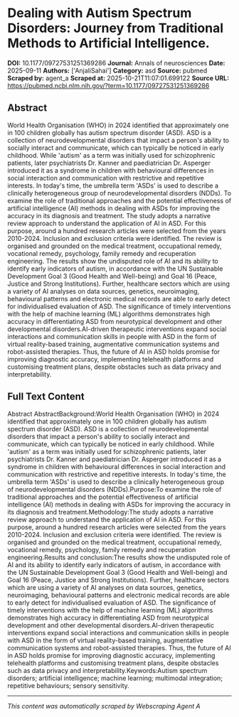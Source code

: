 # Dealing with Autism Spectrum Disorders: Journey from Traditional Methods to Artificial Intelligence.

**DOI:** 10.1177/09727531251369286
**Journal:** Annals of neurosciences
**Date:** 2025-09-11
**Authors:** ['AnjaliSahai']
**Category:** asd
**Source:** pubmed
**Scraped by:** agent_a
**Scraped at:** 2025-10-21T11:07:01.699122
**Source URL:** https://pubmed.ncbi.nlm.nih.gov/?term=10.1177/09727531251369286

## Abstract

World Health Organisation (WHO) in 2024 identified that approximately one in 100 children globally has autism spectrum disorder (ASD). ASD is a collection of neurodevelopmental disorders that impact a person's ability to socially interact and communicate, which can typically be noticed in early childhood. While 'autism' as a term was initially used for schizophrenic patients, later psychiatrists Dr. Kanner and paediatrician Dr. Asperger introduced it as a syndrome in children with behavioural differences in social interaction and communication with restrictive and repetitive interests. In today's time, the umbrella term 'ASDs' is used to describe a clinically heterogeneous group of neurodevelopmental disorders (NDDs).
To examine the role of traditional approaches and the potential effectiveness of artificial intelligence (AI) methods in dealing with ASDs for improving the accuracy in its diagnosis and treatment.
The study adopts a narrative review approach to understand the application of AI in ASD. For this purpose, around a hundred research articles were selected from the years 2010-2024. Inclusion and exclusion criteria were identified. The review is organised and grounded on the medical treatment, occupational remedy, vocational remedy, psychology, family remedy and recuperation engineering.
The results show the undisputed role of AI and its ability to identify early indicators of autism, in accordance with the UN Sustainable Development Goal 3 (Good Health and Well-being) and Goal 16 (Peace, Justice and Strong Institutions). Further, healthcare sectors which are using a variety of AI analyses on data sources, genetics, neuroimaging, behavioural patterns and electronic medical records are able to early detect for individualised evaluation of ASD. The significance of timely interventions with the help of machine learning (ML) algorithms demonstrates high accuracy in differentiating ASD from neurotypical development and other developmental disorders.AI-driven therapeutic interventions expand social interactions and communication skills in people with ASD in the form of virtual reality-based training, augmentative communication systems and robot-assisted therapies. Thus, the future of AI in ASD holds promise for improving diagnostic accuracy, implementing telehealth platforms and customising treatment plans, despite obstacles such as data privacy and interpretability.

## Full Text Content

Abstract AbstractBackground:World Health Organisation (WHO) in 2024 identified that approximately one in 100 children globally has autism spectrum disorder (ASD). ASD is a collection of neurodevelopmental disorders that impact a person's ability to socially interact and communicate, which can typically be noticed in early childhood. While 'autism' as a term was initially used for schizophrenic patients, later psychiatrists Dr. Kanner and paediatrician Dr. Asperger introduced it as a syndrome in children with behavioural differences in social interaction and communication with restrictive and repetitive interests. In today's time, the umbrella term 'ASDs' is used to describe a clinically heterogeneous group of neurodevelopmental disorders (NDDs).Purpose:To examine the role of traditional approaches and the potential effectiveness of artificial intelligence (AI) methods in dealing with ASDs for improving the accuracy in its diagnosis and treatment.Methodology:The study adopts a narrative review approach to understand the application of AI in ASD. For this purpose, around a hundred research articles were selected from the years 2010-2024. Inclusion and exclusion criteria were identified. The review is organised and grounded on the medical treatment, occupational remedy, vocational remedy, psychology, family remedy and recuperation engineering.Results and conclusion:The results show the undisputed role of AI and its ability to identify early indicators of autism, in accordance with the UN Sustainable Development Goal 3 (Good Health and Well-being) and Goal 16 (Peace, Justice and Strong Institutions). Further, healthcare sectors which are using a variety of AI analyses on data sources, genetics, neuroimaging, behavioural patterns and electronic medical records are able to early detect for individualised evaluation of ASD. The significance of timely interventions with the help of machine learning (ML) algorithms demonstrates high accuracy in differentiating ASD from neurotypical development and other developmental disorders.AI-driven therapeutic interventions expand social interactions and communication skills in people with ASD in the form of virtual reality-based training, augmentative communication systems and robot-assisted therapies. Thus, the future of AI in ASD holds promise for improving diagnostic accuracy, implementing telehealth platforms and customising treatment plans, despite obstacles such as data privacy and interpretability.Keywords:Autism spectrum disorders; artificial intelligence; machine learning; multimodal integration; repetitive behaviours; sensory sensitivity.

---
*This content was automatically scraped by Webscraping Agent A*

